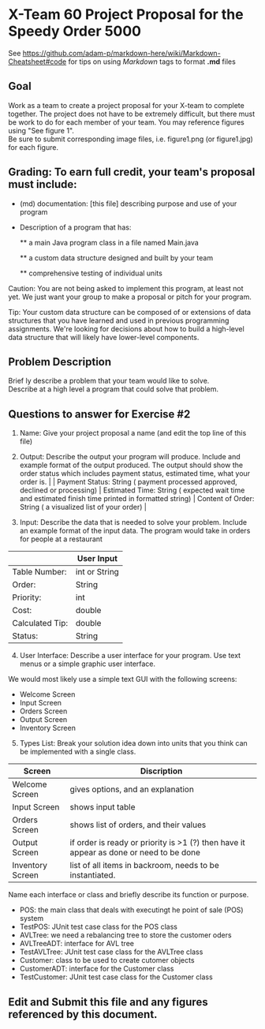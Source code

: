 # X-Team 60 Project Proposal for the Speedy Order 5000

See https://github.com/adam-p/markdown-here/wiki/Markdown-Cheatsheet#code for tips on using *Markdown* tags to format __.md__ files

## Goal

Work as a team to create a project proposal for your X-team to complete together.
The project does not have to be extremely difficult,
but there must be work to do for each member of your team.
You may reference figures using "See figure 1".  
Be sure to submit corresponding image files, i.e. figure1.png (or figure1.jpg) for each figure.

## Grading: To earn full credit, your team's proposal must include:

* (md) documentation: [this file] describing purpose and use of your program

* Description of a program that has:

  ** a main Java program class in a file named Main.java
  
  ** a custom data structure designed and built by your team
  
  ** comprehensive testing of individual units
  

 Caution: You are not being asked to implement this program, at least not yet. 
 We just want your group to make a proposal or pitch for your program.

 Tip: Your custom data structure can be composed of or extensions of data structures that you have learned and used in previous programming assignments.  We're looking for decisions about how to build a high-level data structure that will likely have lower-level components.

## Problem Description

Brief ly describe a problem that your team would like to solve.  
Describe at a high level a program that could solve that problem.

## Questions to answer for Exercise #2

1. Name: Give your project proposal a name (and edit the top line of this file)

2. Output: Describe the output your program will produce.  Include and example format of the output produced.
The output should show the order status which includes payment status, estimated time, what your order is.
|
| Payment Status:       String  ( payment processed approved, declined or processing)
| Estimated Time:       String  ( expected wait time and estimated finish time printed in formatted string)
| Content of Order:     String  ( a visualized list of your order)
|


3. Input: Describe the data that is needed to solve your problem. Include an example format of the input data.
The program would take in orders for people at a restaurant 

|                 |   User Input        |
|-----------------|---------------------|
| Table Number:   |   int or String     |
| Order:          |   String            |
| Priority:       |   int               |
| Cost:           |   double            |
| Calculated Tip: |   double            |
| Status:         |   String            |

4. User Interface: Describe a user interface for your program.  Use text menus or a simple graphic user interface.

We would most likely use a simple text GUI with the following screens:

 - Welcome Screen
 - Input Screen
 - Orders Screen
 - Output Screen
 - Inventory Screen

5. Types List: Break your solution idea down into units that you think can be implemented with a single class.

| Screen           | Discription                                                  |
| ---------------- | ------------------------------------------------------------ |
| Welcome Screen   | gives options, and an explanation                            |
| Input Screen     | shows input table                                            |
| Orders Screen    | shows list of orders, and their values                       |
| Output Screen    | if order is ready or priority is >1 (?) then have it appear as done or need to be done |
| Inventory Screen | list of all items in backroom, needs to be instantiated.     |

Name each interface or class and briefly describe its function or purpose.

- POS: the main class that deals with executingt he point of sale (POS) system
- TestPOS: JUnit test case class for the POS class 
- AVLTree: we need a rebalancing tree to store the customer oders
- AVLTreeADT: interface for AVL tree
- TestAVLTree: JUnit test case class for the AVLTree class
- Customer: class to be used to create cutomer objects
- CustomerADT: interface for the Customer class
- TestCustomer: JUnit test case class for the Customer class 


## Edit and Submit this file and any figures referenced by this document.

